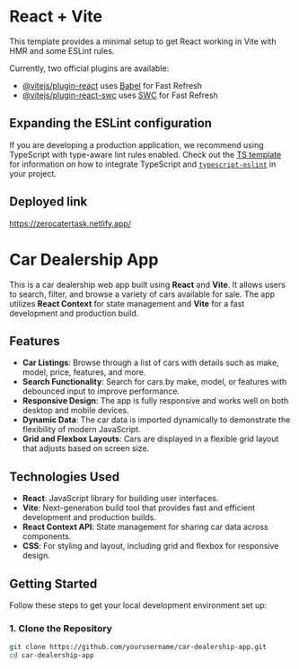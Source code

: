 # React + Vite

This template provides a minimal setup to get React working in Vite with HMR and some ESLint rules.

Currently, two official plugins are available:

- [@vitejs/plugin-react](https://github.com/vitejs/vite-plugin-react/blob/main/packages/plugin-react) uses [Babel](https://babeljs.io/) for Fast Refresh
- [@vitejs/plugin-react-swc](https://github.com/vitejs/vite-plugin-react/blob/main/packages/plugin-react-swc) uses [SWC](https://swc.rs/) for Fast Refresh

## Expanding the ESLint configuration

If you are developing a production application, we recommend using TypeScript with type-aware lint rules enabled. Check out the [TS template](https://github.com/vitejs/vite/tree/main/packages/create-vite/template-react-ts) for information on how to integrate TypeScript and [`typescript-eslint`](https://typescript-eslint.io) in your project.


## Deployed link
https://zerocatertask.netlify.app/


# Car Dealership App

This is a car dealership web app built using **React** and **Vite**. It allows users to search, filter, and browse a variety of cars available for sale. The app utilizes **React Context** for state management and **Vite** for a fast development and production build.

## Features

- **Car Listings**: Browse through a list of cars with details such as make, model, price, features, and more.
- **Search Functionality**: Search for cars by make, model, or features with debounced input to improve performance.
- **Responsive Design**: The app is fully responsive and works well on both desktop and mobile devices.
- **Dynamic Data**: The car data is imported dynamically to demonstrate the flexibility of modern JavaScript.
- **Grid and Flexbox Layouts**: Cars are displayed in a flexible grid layout that adjusts based on screen size.

## Technologies Used

- **React**: JavaScript library for building user interfaces.
- **Vite**: Next-generation build tool that provides fast and efficient development and production builds.
- **React Context API**: State management for sharing car data across components.
- **CSS**: For styling and layout, including grid and flexbox for responsive design.

## Getting Started

Follow these steps to get your local development environment set up:

### 1. Clone the Repository

```bash
git clone https://github.com/yourusername/car-dealership-app.git
cd car-dealership-app


